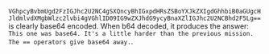 `VGhpcyBvbmUgd2FzIGJhc2U2NC4gSXQncyBhIGxpdHRsZSBoYXJkZXIgdGhhbiB0aGUgcHJldmlvdXMgbWlzc2lvbi4gVGhlID09IG9wZXJhdG9ycyBnaXZlIGJhc2U2NCBhd2F5Lg==` is clearly base64 encoded. When b64 decoded, it produces the answer: `This one was base64. It's a little harder than the previous mission. The == operators give base64 away.`.
